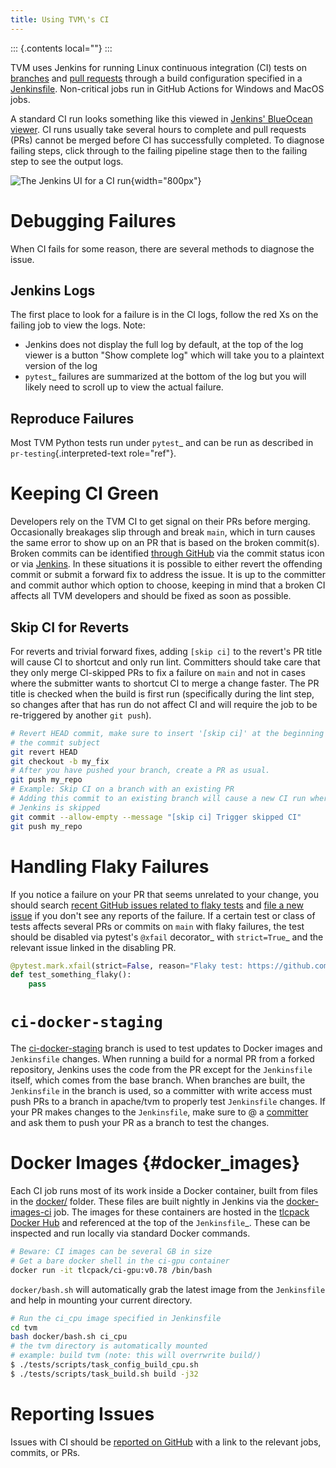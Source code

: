 ```yaml
---
title: Using TVM\'s CI
---
```


::: {.contents local=""}
:::

TVM uses Jenkins for running Linux continuous integration (CI) tests on
[branches](https://ci.tlcpack.ai/job/tvm/) and [pull
requests](https://ci.tlcpack.ai/job/tvm/view/change-requests/) through a
build configuration specified in a
[Jenkinsfile](https://github.com/apache/tvm/blob/main/Jenkinsfile).
Non-critical jobs run in GitHub Actions for Windows and MacOS jobs.

A standard CI run looks something like this viewed in [Jenkins\'
BlueOcean
viewer](https://ci.tlcpack.ai/blue/organizations/jenkins/tvm/activity).
CI runs usually take several hours to complete and pull requests (PRs)
cannot be merged before CI has successfully completed. To diagnose
failing steps, click through to the failing pipeline stage then to the
failing step to see the output logs.

![The Jenkins UI for a CI run](https://github.com/tlc-pack/web-data/raw/main/images/contribute/ci.png){width="800px"}

# Debugging Failures

When CI fails for some reason, there are several methods to diagnose the
issue.

## Jenkins Logs

The first place to look for a failure is in the CI logs, follow the red
Xs on the failing job to view the logs. Note:

-   Jenkins does not display the full log by default, at the top of the
    log viewer is a button \"Show complete log\" which will take you to
    a plaintext version of the log
-   `pytest`\_ failures are summarized at the bottom of the log but you
    will likely need to scroll up to view the actual failure.

## Reproduce Failures

Most TVM Python tests run under `pytest`\_ and can be run as described
in `pr-testing`{.interpreted-text role="ref"}.

# Keeping CI Green

Developers rely on the TVM CI to get signal on their PRs before merging.
Occasionally breakages slip through and break `main`, which in turn
causes the same error to show up on an PR that is based on the broken
commit(s). Broken commits can be identified [through
GitHub](https://github.com/apache/tvm/commits/main) via the commit
status icon or via
[Jenkins](https://ci.tlcpack.ai/blue/organizations/jenkins/tvm/activity?branch=main).
In these situations it is possible to either revert the offending commit
or submit a forward fix to address the issue. It is up to the committer
and commit author which option to choose, keeping in mind that a broken
CI affects all TVM developers and should be fixed as soon as possible.

## Skip CI for Reverts

For reverts and trivial forward fixes, adding `[skip ci]` to the
revert\'s PR title will cause CI to shortcut and only run lint.
Committers should take care that they only merge CI-skipped PRs to fix a
failure on `main` and not in cases where the submitter wants to shortcut
CI to merge a change faster. The PR title is checked when the build is
first run (specifically during the lint step, so changes after that has
run do not affect CI and will require the job to be re-triggered by
another `git push`).

``` bash
# Revert HEAD commit, make sure to insert '[skip ci]' at the beginning of
# the commit subject
git revert HEAD
git checkout -b my_fix
# After you have pushed your branch, create a PR as usual.
git push my_repo
# Example: Skip CI on a branch with an existing PR
# Adding this commit to an existing branch will cause a new CI run where
# Jenkins is skipped
git commit --allow-empty --message "[skip ci] Trigger skipped CI"
git push my_repo
```

# Handling Flaky Failures

If you notice a failure on your PR that seems unrelated to your change,
you should search [recent GitHub issues related to flaky
tests](https://github.com/apache/tvm/issues?q=is%3Aissue+%5BCI+Problem%5D+Flaky+)
and [file a new
issue](https://github.com/apache/tvm/issues/new?assignees=&labels=&template=ci-problem.md&title=%5BCI+Problem%5D+)
if you don\'t see any reports of the failure. If a certain test or class
of tests affects several PRs or commits on `main` with flaky failures,
the test should be disabled via pytest\'s `@xfail` decorator\_ with
`strict=True`\_ and the relevant issue linked in the disabling PR.

``` python
@pytest.mark.xfail(strict=False, reason="Flaky test: https://github.com/apache/tvm/issues/1234")
def test_something_flaky():
    pass
```

# `ci-docker-staging`

The
[ci-docker-staging](https://github.com/apache/tvm/tree/ci-docker-staging)
branch is used to test updates to Docker images and `Jenkinsfile`
changes. When running a build for a normal PR from a forked repository,
Jenkins uses the code from the PR except for the `Jenkinsfile` itself,
which comes from the base branch. When branches are built, the
`Jenkinsfile` in the branch is used, so a committer with write access
must push PRs to a branch in apache/tvm to properly test `Jenkinsfile`
changes. If your PR makes changes to the `Jenkinsfile`, make sure to @ a
[committer](https://github.com/apache/tvm/blob/main/CONTRIBUTORS.md) and
ask them to push your PR as a branch to test the changes.

# Docker Images {#docker_images}

Each CI job runs most of its work inside a Docker container, built from
files in the [docker/](https://github.com/apache/tvm/tree/main/docker)
folder. These files are built nightly in Jenkins via the
[docker-images-ci](https://ci.tlcpack.ai/job/docker-images-ci/) job. The
images for these containers are hosted in the [tlcpack Docker
Hub](https://hub.docker.com/u/tlcpack) and referenced at the top of the
`Jenkinsfile`\_. These can be inspected and run locally via standard
Docker commands.

``` bash
# Beware: CI images can be several GB in size
# Get a bare docker shell in the ci-gpu container
docker run -it tlcpack/ci-gpu:v0.78 /bin/bash
```

`docker/bash.sh` will automatically grab the latest image from the
`Jenkinsfile` and help in mounting your current directory.

``` bash
# Run the ci_cpu image specified in Jenkinsfile
cd tvm
bash docker/bash.sh ci_cpu
# the tvm directory is automatically mounted
# example: build tvm (note: this will overrwrite build/)
$ ./tests/scripts/task_config_build_cpu.sh
$ ./tests/scripts/task_build.sh build -j32
```

# Reporting Issues

Issues with CI should be [reported on
GitHub](https://github.com/apache/tvm/issues/new?assignees=&labels=&template=ci-problem.md&title=%5BCI+Problem%5D+)
with a link to the relevant jobs, commits, or PRs.
